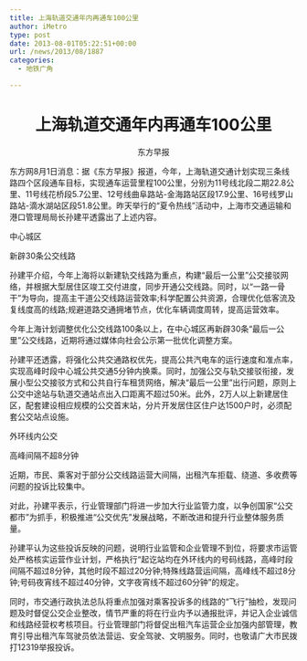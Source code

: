 ```yaml
---
title: 上海轨道交通年内再通车100公里
author: iMetro
type: post
date: 2013-08-01T05:22:51+00:00
url: /news/2013/08/1887
categories:
  - 地铁广角

---
```

<h1 style="text-align: center;">
  上海轨道交通年内再通车100公里
</h1>

<p style="text-align: center;">
  东方早报
</p>

东方网8月1日消息：据《东方早报》报道，今年，上海轨道交通计划实现三条线路四个区段通车目标，实现通车运营里程100公里，分别为11号线北段二期22.8公里、11号线花桥段5.7公里、12号线曲阜路站-金海路站区段17.9公里、16号线罗山路站-滴水湖站区段51.8公里。昨天举行的“夏令热线”活动中，上海市交通运输和港口管理局局长孙建平透露出了上述内容。

中心城区

新辟30条公交线路

孙建平介绍，今年上海将以新建轨交线路为重点，构建“最后一公里”公交接驳网络，并根据大型居住区竣工交付进度，同步开通公交线路。同时，以“一路一骨干”为导向，提高主干道公交线路运营效率;科学配置公共资源，合理优化低客流及复线度高的线路;规避道路交通拥堵节点，优化车辆调度周转，提高运营效率。

今年上海计划调整优化公交线路100条以上，在中心城区再新辟30条“最后一公里”公交线路，近期将通过媒体向社会公示第一批优化调整方案。

孙建平还透露，将强化公共交通路权优先，提高公共汽电车的运行速度和准点率，实现高峰时段中心城公共交通5分钟内换乘。同时，加强公交与轨交接驳衔接，发展小型公交接驳方式和公共自行车租赁网络，解决“最后一公里”出行问题，原则上公交中途站与轨道交通站点出入口距离不超过50米。此外，2万人以上新建居住区，配套建设相应规模的公交首末站，分片开发居住区住户达1500户时，必须配套公交站点设施。

外环线内公交

高峰间隔不超8分钟

近期，市民、乘客对于部分公交线路运营大间隔，出租汽车拒载、绕道、多收费等问题的投诉比较集中。

对此，孙建平表示，行业管理部门将进一步加大行业监管力度，以争创国家“公交都市”为抓手，积极推进“公交优先”发展战略，不断改进和提升行业整体服务质量。

孙建平认为这些投诉反映的问题，说明行业监管和企业管理不到位，将要求市运管处严格核实运营作业计划，严格执行“起讫站均在外环线内的号码线路，高峰时段间隔不超过8分钟，其他时段不超过20分钟;特殊线路营运间隔，高峰线不超过8分钟;号码夜宵线不超过40分钟，文字夜宵线不超过60分钟”的规定。

同时，市交通行政执法总队将重点加强对乘客投诉多的线路的“飞行”抽检，发现问题及时督促公交企业整改，情节严重的将在行业内予以通报批评，并记入企业诚信和线路经营权考核项目。行业管理部门将督促出租汽车运营企业加强内部管理，教育引导出租汽车驾驶员依法营运、安全驾驶、文明服务。同时，也敬请广大市民拨打12319举报投诉。